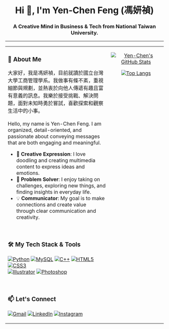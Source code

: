 <div align="center">
  <h1>Hi 👋, I'm Yen-Chen Feng (馮妍禎)</h1>
  <h3>A Creative Mind in Business & Tech from National Taiwan University.</h3>
</div>

---

<table>
<tr>
<td width="65%" valign="top">

### 📌 About Me

<p>
大家好，我是馮妍禎，目前就讀於國立台灣大學工商管理學系。我做事有條不紊，重視細節與規劃，並熱衷於向他人傳遞有趣且富有意義的訊息。我樂於接受挑戰、解決問題，面對未知時勇於嘗試，喜歡探索和觀察生活中的小事。
<br><br>
Hello, my name is Yen-Chen Feng. I am organized, detail-oriented, and passionate about conveying messages that are both engaging and meaningful.
</p>

- 🎨 **Creative Expression**: I love doodling and creating multimedia content to express ideas and emotions.
- 🔭 **Problem Solver**: I enjoy taking on challenges, exploring new things, and finding insights in everyday life.
- 💡 **Communicator**: My goal is to make connections and create value through clear communication and creativity.

<br>

### 🛠️ My Tech Stack & Tools

<p align="left">
    <a href="https://www.python.org" target="_blank" rel="noreferrer"><img src="https://img.shields.io/badge/Python-3776AB?style=for-the-badge&logo=python&logoColor=white" alt="Python"/></a>
    <a href="https://www.mysql.com/" target="_blank" rel="noreferrer"><img src="https://img.shields.io/badge/MySQL-4479A1?style=for-the-badge&logo=mysql&logoColor=white" alt="MySQL"/></a>
    <a href="https://www.w3schools.com/cpp/" target="_blank" rel="noreferrer"><img src="https://img.shields.io/badge/C%2B%2B-00599C?style=for-the-badge&logo=c%2B%2B&logoColor=white" alt="C++"/></a>
    <a href="https://www.w3.org/html/" target="_blank" rel="noreferrer"><img src="https://img.shields.io/badge/HTML5-E34F26?style=for-the-badge&logo=html5&logoColor=white" alt="HTML5"/></a>
    <a href="https://www.w3schools.com/css/" target="_blank" rel="noreferrer"><img src="https://img.shields.io/badge/CSS3-1572B6?style=for-the-badge&logo=css3&logoColor=white" alt="CSS3"/></a>
    <br>
    <a href="https://www.adobe.com/in/products/illustrator.html" target="_blank" rel="noreferrer"><img src="https://img.shields.io/badge/Illustrator-FF9A00?style=for-the-badge&logo=adobeillustrator&logoColor=white" alt="Illustrator"/></a>
    <a href="https://www.photoshop.com/en" target="_blank" rel="noreferrer"><img src="https://img.shields.io/badge/Photoshop-31A8FF?style=for-the-badge&logo=adobephotoshop&logoColor=white" alt="Photoshop"/></a>
</p>

<br>

### 📫 Let's Connect

<p align="left">
<a href="mailto:feng20050504@gmail.com" target="_blank"><img src="https://img.shields.io/badge/Gmail-D14836?style=for-the-badge&logo=gmail&logoColor=white" alt="Gmail"/></a>
<a href="https://linkedin.com/in/fengyenchen" target="_blank"><img src="https://img.shields.io/badge/LinkedIn-0077B5?style=for-the-badge&logo=linkedin&logoColor=white" alt="LinkedIn"/></a>
<a href="https://instagram.com/yenchen_0504" target="_blank"><img src="https://img.shields.io/badge/Instagram-E4405F?style=for-the-badge&logo=instagram&logoColor=white" alt="Instagram"/></a>
</p>

</td>
<td width="35%" valign="top">

<div align="center">

[![Yen-Chen's GitHub Stats](https://github-readme-stats.vercel.app/api?username=fengyenchen&show_icons=true&theme=transparent&hide_border=true&title_color=e87d7d&text_color=635f5f&icon_color=e87d7d)](https://github.com/anuraghazra/github-readme-stats)

[![Top Langs](https://github-readme-stats.vercel.app/api/top-langs/?username=fengyenchen&layout=compact&theme=transparent&hide_border=true&title_color=e87d7d&text_color=635f5f)](https://github.com/anuraghazra/github-readme-stats)

</div>

</td>
</tr>
</table>




<!--
**fengyenchen/fengyenchen** is a ✨ _special_ ✨ repository because its `README.md` (this file) appears on your GitHub profile.

Here are some ideas to get you started:

- 🔭 I’m currently working on ...
- 🌱 I’m currently learning ...
- 👯 I’m looking to collaborate on ...
- 🤔 I’m looking for help with ...
- 💬 Ask me about ...
- 📫 How to reach me: ...
- 😄 Pronouns: ...
- ⚡ Fun fact: ...
-->
